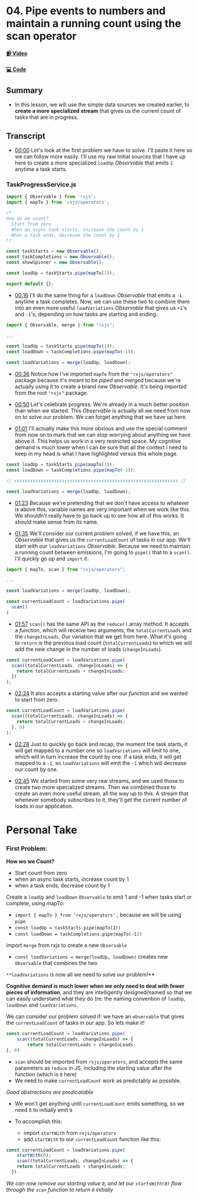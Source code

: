 # 04. Pipe events to numbers and maintain a running count using the scan operator

#### [📹 Video](https://egghead.io/lessons/rxjs-pipe-events-to-numbers-and-maintain-a-running-count-using-the-scan-operator)

#### [💻 Code](https://github.com/rarmatei/egghead-thinking-reactively/blob/lesson-04/src/lesson-code/TaskProgressService.js)

## Summary

- In this lesson, we will use the simple data sources we created earlier, to **create a more specialized stream** that gives us the current count of tasks that are in progress.

## Transcript

- [00:00](https://egghead.io/lessons/rxjs-pipe-events-to-numbers-and-maintain-a-running-count-using-the-scan-operator#t=0) Let's look at the first problem we have to solve. I'll paste it here so we can follow more easily. I'll use my raw initial sources that I have up here to create a more specialized `loadUp` _Observable_ that emits `1` anytime a task starts.

### TaskProgressService.js

```js
import { Observable } from 'rxjs';
import { mapTo } from 'rxjs/operators';

/*
How do we count?
  Start from zero
  When an async task starts, increase the count by 1
  When a task ends, decrease the count by 1
*/

const taskStarts = new Observable();
const taskCompletions = new Observable();
const showSpinner = new Observable();

const loadUp = taskStarts.pipe(mapTo(1));

export default {};
```

- [00:16](https://egghead.io/lessons/rxjs-pipe-events-to-numbers-and-maintain-a-running-count-using-the-scan-operator#t=16) I'll do the same thing for a `loadDown` _Observable_ that emits a `-1` anytime a task completes. Now, we can use these two to combine them into an even more useful `loadVariations` _Observable_ that gives us `+1`'s and `-1`'s, depending on how tasks are starting and ending.

```js
import { Observable, merge } from "rxjs";

...

const loadUp = taskStarts.pipe(mapTo(1));
const loadDown = taskCompletions.pipe(mapTo(-1));

const loadVariations = merge(loadUp, loadDown);
```

- [00:36](https://egghead.io/lessons/rxjs-pipe-events-to-numbers-and-maintain-a-running-count-using-the-scan-operator#t=36) Notice how I've imported `mapTo` from the `"rxjs/operators"` package because it's meant to be _piped_ and _merged_ because we're actually using it to create a brand new _Observable_. It's being _imported_ from the root `"rxjs"` package.

- [00:50](https://egghead.io/lessons/rxjs-pipe-events-to-numbers-and-maintain-a-running-count-using-the-scan-operator#t=50) Let's celebrate progress. We're already in a much better position than when we started. This _Observable_ is actually all we need from now on to solve our problem. We can forget anything that we have up here.

- [01:01](https://egghead.io/lessons/rxjs-pipe-events-to-numbers-and-maintain-a-running-count-using-the-scan-operator#t=61) I'll actually make this more obvious and use the special comment from now on to mark that we can stop worrying about anything we have above it. This helps us work in a very restricted space. My cognitive demand is much lower when I can be sure that all the context I need to keep in my head is what I have highlighted versus this whole page.

```js
const loadUp = taskStarts.pipe(mapTo(1));
const loadDown = taskCompletions.pipe(mapTo(-1));

// xxxxxxxxxxxxxxxxxxxxxxxxxxxxxxxxxxxxxxxxxxxxxxxxxxxxxxxxxxxxxx //

const loadVariations = merge(loadUp, loadDown);
```

- [01:23](https://egghead.io/lessons/rxjs-pipe-events-to-numbers-and-maintain-a-running-count-using-the-scan-operator#t=83) Because we're pretending that we don't have access to whatever is above this, variable names are very important when we work like this. We shouldn't really have to go back up to see how all of this works. It should make sense from its name.

- [01:35](https://egghead.io/lessons/rxjs-pipe-events-to-numbers-and-maintain-a-running-count-using-the-scan-operator#t=95) We'll consider our current problem solved, if we have this, an _Observable_ that gives us the `currentLoadCount` of tasks in our app. We'll start with our `loadVariations` _Observable_. Because we need to maintain a running count between emissions, I'm going to `pipe()` that to a `scan()`. I'll quickly go up and `import` it.

```js
import { mapTo, scan } from "rxjs/operators";

...

const loadVariations = merge(loadUp, loadDown);

const currentLoadCount = loadVariations.pipe(
  scan()
)
```

- [01:57](https://egghead.io/lessons/rxjs-pipe-events-to-numbers-and-maintain-a-running-count-using-the-scan-operator#t=117) `scan()` has the same API as the `reduce()` array method. It accepts a _function_, which will receive two arguments, the `totalCurrentLoads` and the `changeInLoads`. Our variation that we get from here. What it's going to `return` is the previous load count (`totalCurrentLoads`) to which we will add the new change in the number of loads (`changeInLoads`).

```js
const currentLoadCount = loadVariations.pipe(
  scan((totalCurrentLoads, changeInLoads) => {
    return totalCurrentLoads + changeInLoads;
  })
);
```

- [02:24](https://egghead.io/lessons/rxjs-pipe-events-to-numbers-and-maintain-a-running-count-using-the-scan-operator#t=144) It also accepts a starting value after our _function_ and we wanted to start from zero.

```js
const currentLoadCount = loadVariations.pipe(
  scan((totalCurrentLoads, changeInLoads) => {
    return totalCurrentLoads + changeInLoads;
  }, 0)
);
```

- [02:28](https://egghead.io/lessons/rxjs-pipe-events-to-numbers-and-maintain-a-running-count-using-the-scan-operator#t=148) Just to quickly go back and recap, the moment the task starts, it will get mapped to a number one so `loadVariations` will limit to one, which will in turn increase the count by one. If a task ends, it will get mapped to a `-1`, so `loadVariations` will emit the `-1` which will decrease our count by one.

- [02:45](https://egghead.io/lessons/rxjs-pipe-events-to-numbers-and-maintain-a-running-count-using-the-scan-operator#t=165) We started from some very raw streams, and we used those to create two more specialized streams. Then we combined those to create an even more useful stream, all the way up to this. A stream that whenever somebody subscribes to it, they'll get the current number of loads in our application.

# Personal Take

### First Problem:

**How wo we Count?**

- Start count from zero
- when an async task starts, increase count by 1
- when a task ends, decrease count by 1

Create a `loadUp` and `loadDown` `Observable` to emit 1 and -1 when tasks start or complete, using mapTo:

- `import { mapTo } from 'rxjs/operators'` , because we will be using `pipe`
- `const loadUp = taskStarts.pipe(mapTo(1))`
- `const loadDown = taskCompletions.pipe(mapTo(-1))`

import `merge` from rxjs to create a new `Observable`

- `const loadVariations = merge(loadUp, loadDown)` creates new `Observable` that combines the two

`**loadVariations` is now all we need to solve our problem!\*\*

**Cognitive demand is much lower when we only need to deal with fewer pieces of information**, and they are intelligently designed/named so that we can easily understand what they do (re: the naming convention of `loadUp`, `loadDown` and `loadVariations`.

We can consider our problem solved if: we have an `observable` that gives the `currentLoadCount` of tasks in our app. So lets make it!

```js
const currentLoadCount = loadVariations.pipe(
	scan((totalCurrentLoads, changeInLoads) => {
		return totalCurrentLoads + changeInLoads;
}, 0)

```

- `scan` should be imported from `rxjs/operators`, and accepts the same parameters as `reduce` in JS, including the starting value after the function (which is `0` here)
- We need to make `currentLoadCount` work as predictably as possible.

_Good abstractions are predicatable_

- We won't get anything until `currentLoadCount` emits something, so we need it to initially emit `0`

- To accomplish this:
  - import `startWith` from `rxjs/operators`
  - add `startWith` to our `currentLoadCount` function like this:

```js
const currentLoadCount = loadVariations.pipe(
    startWith(0);
    scan((totalCurrentLoads, changeInLoads) => {
    return totalCurrentLoads + changeInLoads;
  })
```

  _We can now remove our starting value `0`, and let our `startsWith(0)` flow through the `scan` function to return `0` initially_
